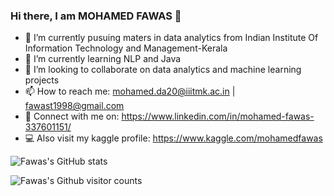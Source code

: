 ### Hi there, I am MOHAMED FAWAS  👋




- 🔭 I’m currently pusuing maters in data analytics from Indian Institute Of Information Technology and Management-Kerala
- 🌱 I’m currently learning NLP and Java
- 👯 I’m looking to collaborate on data analytics and machine learning projects
- 📫 How to reach me: mohamed.da20@iiitmk.ac.in | fawast1998@gmail.com
- 🔗 Connect with me on: https://www.linkedin.com/in/mohamed-fawas-337601151/
- 💻 Also visit my kaggle profile: https://www.kaggle.com/mohamedfawas



![Fawas's GitHub stats](https://github-readme-stats.vercel.app/api?username=fazexplorer182&show_icons=true&theme=radical)

![Fawas's Github visitor counts](https://komarev.com/ghpvc/?username=fazexplorer182&color=green)
